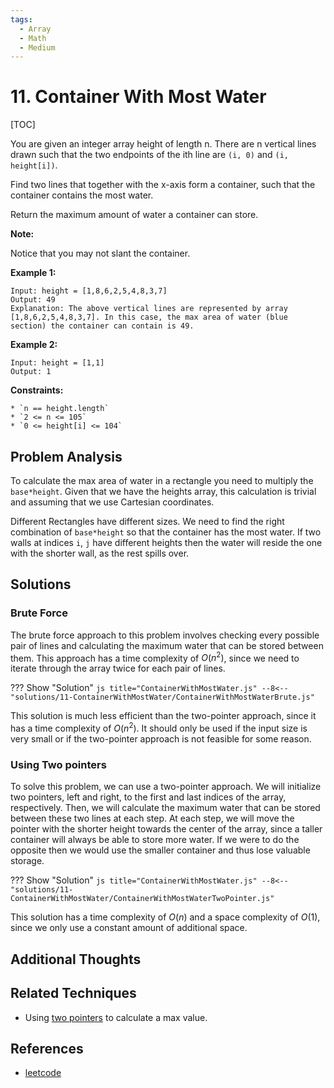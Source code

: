 ```yaml
---
tags:
  - Array
  - Math
  - Medium
---
```


# 11. Container With Most Water

[TOC]

You are given an integer array height of length n. There are n vertical lines drawn such that the two endpoints of the ith line are `(i, 0)` and `(i, height[i])`.

Find two lines that together with the x-axis form a container, such that the container contains the most water.

Return the maximum amount of water a container can store.


**Note:**

Notice that you may not slant the container.

**Example 1:**

```
Input: height = [1,8,6,2,5,4,8,3,7]
Output: 49
Explanation: The above vertical lines are represented by array [1,8,6,2,5,4,8,3,7]. In this case, the max area of water (blue section) the container can contain is 49.
```

**Example 2:**

```
Input: height = [1,1]
Output: 1
```

**Constraints:**

```
* `n == height.length`
* `2 <= n <= 105`
* `0 <= height[i] <= 104`
```

## Problem Analysis

To calculate the max area of water in a rectangle you need to multiply the `base*height`. Given that we have the heights array, this calculation is trivial and assuming that we use Cartesian coordinates.

Different Rectangles have different sizes. We need to find the right combination of `base*height` so that the container has the most water. If two walls at indices `i`, `j` have different heights then the water will reside the one with the shorter wall, as the rest spills over.

## Solutions

### Brute Force

The brute force approach to this problem involves checking every possible pair of lines and calculating the maximum water that can be stored between them. This approach has a time complexity of $O(n^2)$, since we need to iterate through the array twice for each pair of lines.

??? Show "Solution"
    ```js title="ContainerWithMostWater.js"
    --8<-- "solutions/11-ContainerWithMostWater/ContainerWithMostWaterBrute.js"
    ```

This solution is much less efficient than the two-pointer approach, since it has a time complexity of $O(n^2)$. It should only be used if the input size is very small or if the two-pointer approach is not feasible for some reason.

### Using Two pointers

To solve this problem, we can use a two-pointer approach. We will initialize two pointers, left and right, to the first and last indices of the array, respectively. Then, we will calculate the maximum water that can be stored between these two lines at each step. At each step, we will move the pointer with the shorter height towards the center of the array, since a taller container will always be able to store more water. If we were to do the opposite then we would use the smaller container and thus lose valuable storage.

??? Show "Solution"
    ```js title="ContainerWithMostWater.js"
    --8<-- "solutions/11-ContainerWithMostWater/ContainerWithMostWaterTwoPointer.js"
    ```

This solution has a time complexity of $O(n)$ and a space complexity of $O(1)$, since we only use a constant amount of additional space.


## Additional Thoughts

## Related Techniques

* Using [two pointers](/techniques/#4-using-two-pointers-to-iterate-over-an-array) to calculate a max value.

## References

- [leetcode](https://leetcode.com/problems/container-with-most-water/)
